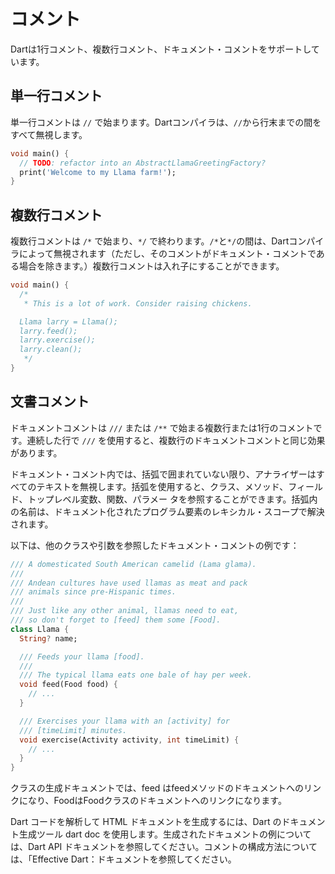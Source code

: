 # コメント

Dartは1行コメント、複数行コメント、ドキュメント・コメントをサポートしています。

## 単一行コメント

単一行コメントは `//` で始まります。Dartコンパイラは、`//`から行末までの間をすべて無視します。

``` dart
void main() {
  // TODO: refactor into an AbstractLlamaGreetingFactory?
  print('Welcome to my Llama farm!');
}
```

## 複数行コメント

複数行コメントは `/*` で始まり、`*/` で終わります。`/*`と`*/`の間は、Dartコンパイラによって無視されます（ただし、そのコメントがドキュメント・コメントである場合を除きます。）複数行コメントは入れ子にすることができます。

```dart
void main() {
  /*
   * This is a lot of work. Consider raising chickens.

  Llama larry = Llama();
  larry.feed();
  larry.exercise();
  larry.clean();
   */
}
```

## 文書コメント

ドキュメントコメントは `///` または `/**` で始まる複数行または1行のコメントです。連続した行で `///` を使用すると、複数行のドキュメントコメントと同じ効果があります。

ドキュメント・コメント内では、括弧で囲まれていない限り、アナライザーはすべてのテキストを無視します。括弧を使用すると、クラス、メソッド、フィールド、トップレベル変数、関数、パラメー タを参照することができます。括弧内の名前は、ドキュメント化されたプログラム要素のレキシカル・スコープで解決されます。

以下は、他のクラスや引数を参照したドキュメント・コメントの例です：

```dart
/// A domesticated South American camelid (Lama glama).
///
/// Andean cultures have used llamas as meat and pack
/// animals since pre-Hispanic times.
///
/// Just like any other animal, llamas need to eat,
/// so don't forget to [feed] them some [Food].
class Llama {
  String? name;

  /// Feeds your llama [food].
  ///
  /// The typical llama eats one bale of hay per week.
  void feed(Food food) {
    // ...
  }

  /// Exercises your llama with an [activity] for
  /// [timeLimit] minutes.
  void exercise(Activity activity, int timeLimit) {
    // ...
  }
}
```

クラスの生成ドキュメントでは、feed はfeedメソッドのドキュメントへのリンクになり、FoodはFoodクラスのドキュメントへのリンクになります。

Dart コードを解析して HTML ドキュメントを生成するには、Dart のドキュメント生成ツール dart doc を使用します。生成されたドキュメントの例については、Dart API ドキュメントを参照してください。コメントの構成方法については、「Effective Dart：ドキュメントを参照してください。